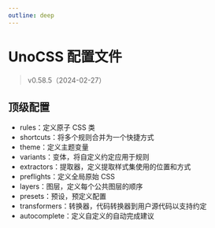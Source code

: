 ```yaml
---
outline: deep
---
```


# UnoCSS 配置文件

> v0.58.5（2024-02-27）



## 顶级配置

- rules：定义原子 CSS 类
- shortcuts：将多个规则合并为一个快捷方式
- theme：定义主题变量
- variants：变体，将自定义约定应用于规则
- extractors：提取器，定义提取样式集使用的位置和方式
- preflights：定义全局原始 CSS
- layers：图层，定义每个公共图层的顺序
- presets：预设，预定义配置
- transformers：转换器，代码转换器到用户源代码以支持约定
- autocomplete：定义自定义的自动完成建议


